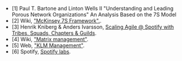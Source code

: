 * [1] Paul T. Bartone and Linton Wells II "Understanding and Leading Porous Network Organizations" An Analysis Based on the 7S Model 
* [2] Wiki, ["McKinsey 7S Framework".](https://en.wikipedia.org/wiki/McKinsey_7S_Framework).
* [3] Henrik Kniberg & Anders Ivarsson, [ Scaling Agile @ Spotify with Tribes, Squads, Chapters & Guilds](https://dl.dropboxusercontent.com/u/1018963/Articles/SpotifyScaling.pdf).
* [4] Wiki, ["Matrix management"](https://en.wikipedia.org/wiki/Matrix_management).
* [5] Web, ["KLM Management"](http://www.klm.com/corporate/nl/about-klm/management/).
* [6] Spotify, [Spotify labs](https://labs.spotify.com/2016/02/15/spotify-technology-career-steps/).
